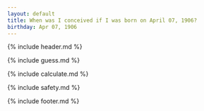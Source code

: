 ```yaml
---
layout: default
title: When was I conceived if I was born on April 07, 1906?
birthday: Apr 07, 1906
---
```


{% include header.md %}

{% include guess.md %}

{% include calculate.md %}

{% include safety.md %}

{% include footer.md %}



